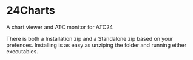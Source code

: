 # 24Charts
A chart viewer and ATC monitor for ATC24

There is both a Installation zip and a Standalone zip based on your prefences.
Installing is as easy as unziping the folder and running either executables.
